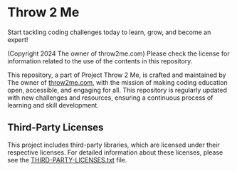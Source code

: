 # Throw 2 Me
Start tackling coding challenges today to learn, grow, and become an expert!

(Copyright 2024 The owner of throw2me.com) 
Please check the license for information related to the use of the contents in this repository.

This repository, a part of Project Throw 2 Me, is crafted and maintained by The owner of [throw2me.com](https://throw2me.com), with the mission of making coding education open, accessible, and engaging for all. This repository is regularly updated with new challenges and resources, ensuring a continuous process of learning and skill development. 

## Third-Party Licenses

This project includes third-party libraries, which are licensed under their respective licenses. For detailed information about these licenses, please see the [THIRD-PARTY-LICENSES.txt](THIRD-PARTY-LICENSES.txt) file.
